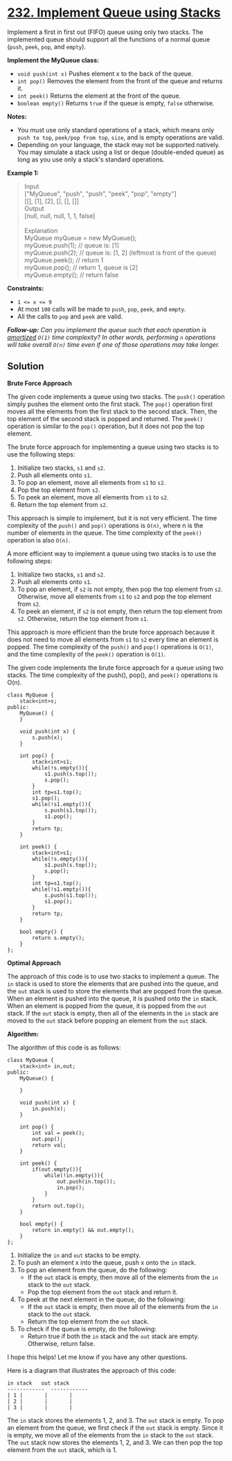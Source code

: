# [232. Implement Queue using Stacks](https://leetcode.com/problems/implement-queue-using-stacks/)

Implement a first in first out (FIFO) queue using only two stacks. The implemented queue should support all the functions of a normal queue (`push`, `peek`, `pop`, and `empty`).

**Implement the MyQueue class:**

* `void push(int x)` Pushes element x to the back of the queue.
* `int pop()` Removes the element from the front of the queue and returns it.
* `int peek()` Returns the element at the front of the queue.
* `boolean empty()` Returns `true` if the queue is empty, `false` otherwise.

**Notes:**

* You must use only standard operations of a stack, which means only `push to top`, `peek/pop from top`, `size`, and is empty operations are valid.
* Depending on your language, the stack may not be supported natively. You may simulate a stack using a list or deque (double-ended queue) as long as you use only a stack's standard operations.
 

**Example 1:**
<br>
> Input<br>
> ["MyQueue", "push", "push", "peek", "pop", "empty"]<br>
> [[], [1], [2], [], [], []]<br>
> Output<br>
> [null, null, null, 1, 1, false]<br>
> <br>
> Explanation<br>
> MyQueue myQueue = new MyQueue();<br>
> myQueue.push(1); // queue is: [1]<br>
> myQueue.push(2); // queue is: [1, 2] (leftmost is front of the queue)<br>
> myQueue.peek(); // return 1<br>
> myQueue.pop(); // return 1, queue is [2]<br>
> myQueue.empty(); // return false
 

**Constraints:**

* `1 <= x <= 9`
* At most `100` calls will be made to `push`, `pop`, `peek`, and `empty`.
* All the calls to `pop` and `peek` are valid.
 

***Follow-up:** Can you implement the queue such that each operation is [amortized](https://en.wikipedia.org/wiki/Amortized_analysis) `O(1)` time complexity? In other words, performing `n` operations will take overall `O(n)` time even if one of those operations may take longer.*

## Solution

**Brute Force Approach**

The given code implements a queue using two stacks. The `push()` operation simply pushes the element onto the first stack. The `pop()` operation first moves all the elements from the first stack to the second stack. Then, the top element of the second stack is popped and returned. The `peek()` operation is similar to the `pop()` operation, but it does not pop the top element.

The brute force approach for implementing a queue using two stacks is to use the following steps:

1. Initialize two stacks, `s1` and `s2`.
2. Push all elements onto `s1`.
3. To pop an element, move all elements from `s1` to `s2`.
4. Pop the top element from `s2`.
5. To peek an element, move all elements from `s1` to `s2`.
6. Return the top element from `s2`.

This approach is simple to implement, but it is not very efficient. The time complexity of the `push()` and `pop()` operations is `O(n)`, where n is the number of elements in the queue. The time complexity of the `peek()` operation is also `O(n)`.

A more efficient way to implement a queue using two stacks is to use the following steps:

1. Initialize two stacks, `s1` and `s2`.
2. Push all elements onto `s1`.
3. To pop an element, if `s2` is not empty, then pop the top element from `s2`. Otherwise, move all elements from `s1` to `s2` and pop the top element from `s2`.
4. To peek an element, if `s2` is not empty, then return the top element from `s2`. Otherwise, return the top element from `s1`.

This approach is more efficient than the brute force approach because it does not need to move all elements from `s1` to `s2` every time an element is popped. The time complexity of the `push()` and `pop()` operations is `O(1)`, and the time complexity of the `peek()` operation is `O(1)`.

The given code implements the brute force approach for a queue using two stacks. The time complexity of the push(), pop(), and `peek()` operations is O(n).

    class MyQueue {
        stack<int>s;
    public:
        MyQueue() {
        }
        
        void push(int x) {
            s.push(x);
        }
        
        int pop() {
            stack<int>s1;
            while(!s.empty()){
                s1.push(s.top());
                s.pop();
            }
            int tp=s1.top();
            s1.pop();
            while(!s1.empty()){
                s.push(s1.top());
                s1.pop();
            }
            return tp;
        }
        
        int peek() {
            stack<int>s1;
            while(!s.empty()){
                s1.push(s.top());
                s.pop();
            }
            int tp=s1.top();
            while(!s1.empty()){
                s.push(s1.top());
                s1.pop();
            }
            return tp;
        }
        
        bool empty() {
            return s.empty();
        }
    };

**Optimal Approach**


The approach of this code is to use two stacks to implement a queue. The `in` stack is used to store the elements that are pushed into the queue, and the `out` stack is used to store the elements that are popped from the queue. When an element is pushed into the queue, it is pushed onto the `in` stack. When an element is popped from the queue, it is popped from the `out` stack. If the `out` stack is empty, then all of the elements in the `in` stack are moved to the `out` stack before popping an element from the `out` stack.

**Algorithm:**

The algorithm of this code is as follows:

    class MyQueue {
        stack<int> in,out;
    public:
        MyQueue() {
            
        }
        
        void push(int x) {
            in.push(x);
        }
        
        int pop() {
            int val = peek();
            out.pop();
            return val;
        }
        
        int peek() {
            if(out.empty()){
                while(!in.empty()){
                    out.push(in.top());
                    in.pop();
                }
            }
            return out.top();
        }
        
        bool empty() {
            return in.empty() && out.empty();
        }
    };

1. Initialize the `in` and `out` stacks to be empty.
2. To push an element x into the queue, push x onto the `in` stack.
3. To pop an element from the queue, do the following:
    * If the `out` stack is empty, then move all of the elements from the `in` stack to the `out` stack.
    * Pop the top element from the `out` stack and return it.
4. To peek at the next element in the queue, do the following:
    * If the `out` stack is empty, then move all of the elements from the `in` stack to the `out` stack.
    * Return the top element from the `out` stack.
5. To check if the queue is empty, do the following:
    * Return true if both the `in` stack and the `out` stack are empty. Otherwise, return false.

I hope this helps! Let me know if you have any other questions.

Here is a diagram that illustrates the approach of this code:

```
in stack   out stack
------------  ------------
| 1 |       |       |
| 2 |       |       |
| 3 |       |       |
```

The `in` stack stores the elements 1, 2, and 3. The `out` stack is empty. To pop an element from the queue, we first check if the `out` stack is empty. Since it is empty, we move all of the elements from the `in` stack to the `out` stack. The `out` stack now stores the elements 1, 2, and 3. We can then pop the top element from the `out` stack, which is 1.
